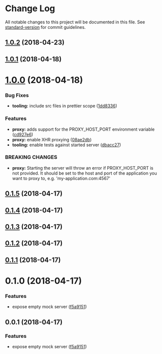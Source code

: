 # Change Log

All notable changes to this project will be documented in this file. See [standard-version](https://github.com/conventional-changelog/standard-version) for commit guidelines.

<a name="1.0.2"></a>

## [1.0.2](https://github.com/mesosphere/mockserver/compare/v1.0.1...v1.0.2) (2018-04-23)

<a name="1.0.1"></a>

## [1.0.1](https://github.com/mesosphere/mockserver/compare/v1.0.0...v1.0.1) (2018-04-18)

<a name="1.0.0"></a>

# [1.0.0](https://github.com/mesosphere/mockserver/compare/v0.1.5...v1.0.0) (2018-04-18)

### Bug Fixes

* **tooling:** include src files in prettier scope ([1dd8336](https://github.com/mesosphere/mockserver/commit/1dd8336))

### Features

* **proxy:** adds support for the PROXY_HOST_PORT environment variable ([cd927e6](https://github.com/mesosphere/mockserver/commit/cd927e6))
* **proxy:** enable XHR proxying ([08ae2db](https://github.com/mesosphere/mockserver/commit/08ae2db))
* **tooling:** enable tests against started server ([dbacc27](https://github.com/mesosphere/mockserver/commit/dbacc27))

### BREAKING CHANGES

* **proxy:** Starting the server will throw an error if PROXY_HOST_PORT is not provided. It
  should be set to the host and port of the application you want to proxy to, e.g.
  'my-application.com:4567'

<a name="0.1.5"></a>

## [0.1.5](https://github.com/mesosphere/mockserver/compare/v0.1.4...v0.1.5) (2018-04-17)

<a name="0.1.4"></a>

## [0.1.4](https://github.com/mesosphere/mockserver/compare/v0.1.3...v0.1.4) (2018-04-17)

<a name="0.1.3"></a>

## [0.1.3](https://github.com/mesosphere/mockserver/compare/v0.1.2...v0.1.3) (2018-04-17)

<a name="0.1.2"></a>

## [0.1.2](https://github.com/mesosphere/mockserver/compare/v0.1.1...v0.1.2) (2018-04-17)

<a name="0.1.1"></a>

## [0.1.1](https://github.com/mesosphere/mockserver/compare/v0.0.1...v0.1.1) (2018-04-17)

<a name="0.1.0"></a>

# 0.1.0 (2018-04-17)

### Features

* expose empty mock server ([f5a9151](https://github.com/mesosphere/mockserver/commit/f5a9151))

<a name="0.0.1"></a>

## 0.0.1 (2018-04-17)

### Features

* expose empty mock server ([f5a9151](https://github.com/mesosphere/mockserver/commit/f5a9151))
